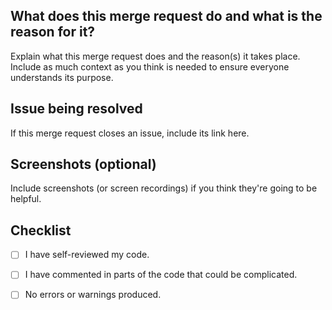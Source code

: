 ## What does this merge request do and what is the reason for it?
Explain what this merge request does and the reason(s) it takes place. Include as much context as you think is needed to ensure everyone understands its purpose.

## Issue being resolved
If this merge request closes an issue, include its link here.

## Screenshots (optional)
Include screenshots (or screen recordings) if you think they're going to be helpful.

## Checklist

- [ ] I have self-reviewed my code.

- [ ] I have commented in parts of the code that could be complicated.

- [ ] No errors or warnings produced.
